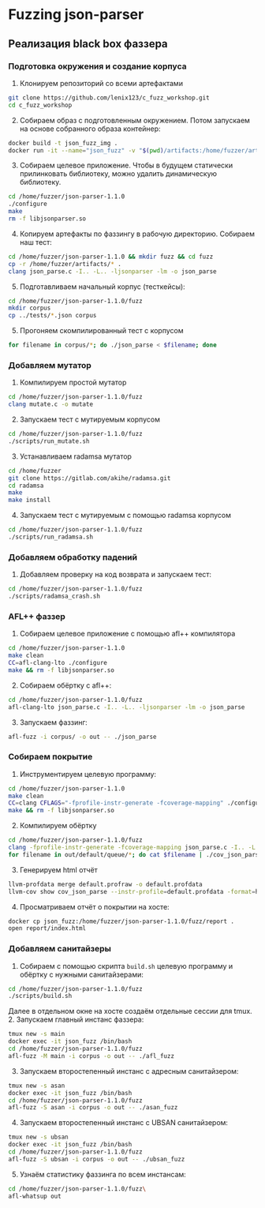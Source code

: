# Fuzzing json-parser

## Реализация black box фаззера

### Подготовка окружения и создание корпуса
1. Клонируем репозиторий со всеми артефактами
```bash
git clone https://github.com/lenix123/c_fuzz_workshop.git
cd c_fuzz_workshop
```

2. Собираем образ с подготовленным окружением. Потом запускаем на основе собранного образа контейнер:
```bash
docker build -t json_fuzz_img .
docker run -it --name="json_fuzz" -v "$(pwd)/artifacts:/home/fuzzer/artifacts" json_fuzz_img
```

3. Собираем целевое приложение. Чтобы в будущем статически прилинковать библиотеку, можно удалить динамическую библиотеку.
```bash
cd /home/fuzzer/json-parser-1.1.0
./configure
make
rm -f libjsonparser.so
```

4. Копируем артефакты по фаззингу в рабочую директорию. Собираем наш тест:
```bash
cd /home/fuzzer/json-parser-1.1.0 && mkdir fuzz && cd fuzz
cp -r /home/fuzzer/artifacts/* .
clang json_parse.c -I.. -L.. -ljsonparser -lm -o json_parse
```

5. Подготавливаем начальный корпус (тесткейсы):
```bash
cd /home/fuzzer/json-parser-1.1.0/fuzz
mkdir corpus
cp ../tests/*.json corpus
```

5. Прогоняем скомпилированный тест с корпусом
```bash
for filename in corpus/*; do ./json_parse < $filename; done
```

### Добавляем мутатор

1. Компилируем простой мутатор
```bash
cd /home/fuzzer/json-parser-1.1.0/fuzz
clang mutate.c -o mutate
```

2. Запускаем тест с мутируемым корпусом
```bash
cd /home/fuzzer/json-parser-1.1.0/fuzz
./scripts/run_mutate.sh
```

3. Устанавливаем radamsa мутатор
```bash
cd /home/fuzzer
git clone https://gitlab.com/akihe/radamsa.git
cd radamsa
make
make install
```

4. Запускаем тест с мутируемым с помощью radamsa корпусом
```bash
cd /home/fuzzer/json-parser-1.1.0/fuzz
./scripts/run_radamsa.sh
```

### Добавляем обработку падений

1. Добавляем проверку на код возврата и запускаем тест:
```bash
cd /home/fuzzer/json-parser-1.1.0/fuzz
./scripts/radamsa_crash.sh
```

### AFL++ фаззер
1. Собираем целевое приложение с помощью afl++ компилятора
```bash
cd /home/fuzzer/json-parser-1.1.0
make clean
CC=afl-clang-lto ./configure
make && rm -f libjsonparser.so
```

2. Собираем обёртку с afl++:
```bash
cd /home/fuzzer/json-parser-1.1.0/fuzz
afl-clang-lto json_parse.c -I.. -L.. -ljsonparser -lm -o json_parse
```

3. Запускаем фаззинг:
```bash
afl-fuzz -i corpus/ -o out -- ./json_parse
```

### Собираем покрытие
1. Инструментируем целевую программу:
```bash
cd /home/fuzzer/json-parser-1.1.0
make clean
CC=clang CFLAGS="-fprofile-instr-generate -fcoverage-mapping" ./configure
make && rm -f libjsonparser.so
```

2. Компилируем обёртку
```bash
cd /home/fuzzer/json-parser-1.1.0/fuzz
clang -fprofile-instr-generate -fcoverage-mapping json_parse.c -I.. -L.. -ljsonparser -lm -o cov_json_parse
for filename in out/default/queue/*; do cat $filename | ./cov_json_parse; done
```

3. Генерируем html отчёт
```bash
llvm-profdata merge default.profraw -o default.profdata
llvm-cov show cov_json_parse --instr-profile=default.profdata -format=html -output-dir=report
```

4. Просматриваем отчёт о покрытии на хосте:
```bash
docker cp json_fuzz:/home/fuzzer/json-parser-1.1.0/fuzz/report .
open report/index.html
```

### Добавляем санитайзеры
1. Собираем с помощью скрипта `build.sh` целевую программу и обёртку с нужными санитайзерами:
```bash
cd /home/fuzzer/json-parser-1.1.0/fuzz
./scripts/build.sh
```

Далее в отдельном окне на хосте создаём отдельные сессии для tmux.  
2. Запускаем главный инстанс фаззера:
```bash
tmux new -s main
docker exec -it json_fuzz /bin/bash
cd /home/fuzzer/json-parser-1.1.0/fuzz
afl-fuzz -M main -i corpus -o out -- ./afl_fuzz
```

3. Запускаем второстепенный инстанс с адресным санитайзером:
```bash
tmux new -s asan
docker exec -it json_fuzz /bin/bash
cd /home/fuzzer/json-parser-1.1.0/fuzz
afl-fuzz -S asan -i corpus -o out -- ./asan_fuzz
```

4. Запускаем второстепенный инстанс с UBSAN санитайзером:
```bash
tmux new -s ubsan
docker exec -it json_fuzz /bin/bash
cd /home/fuzzer/json-parser-1.1.0/fuzz
afl-fuzz -S ubsan -i corpus -o out -- ./ubsan_fuzz
```

5. Узнаём статистику фаззинга по всем инстансам:
```bash
cd /home/fuzzer/json-parser-1.1.0/fuzz\
afl-whatsup out
```
